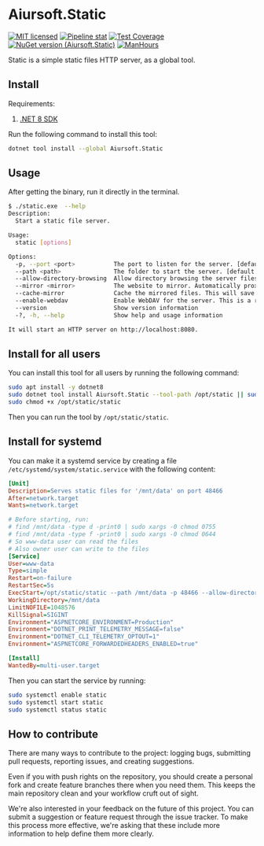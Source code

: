 # Aiursoft.Static

[![MIT licensed](https://img.shields.io/badge/license-MIT-blue.svg)](https://gitlab.aiursoft.cn/aiursoft/static/-/blob/master/LICENSE)
[![Pipeline stat](https://gitlab.aiursoft.cn/aiursoft/static/badges/master/pipeline.svg)](https://gitlab.aiursoft.cn/aiursoft/static/-/pipelines)
[![Test Coverage](https://gitlab.aiursoft.cn/aiursoft/static/badges/master/coverage.svg)](https://gitlab.aiursoft.cn/aiursoft/static/-/pipelines)
[![NuGet version (Aiursoft.Static)](https://img.shields.io/nuget/v/Aiursoft.Static.svg)](https://www.nuget.org/packages/Aiursoft.Static/)
[![ManHours](https://manhours.aiursoft.cn/r/gitlab.aiursoft.cn/aiursoft/Static.svg)](https://gitlab.aiursoft.cn/aiursoft/Static/-/commits/master?ref_type=heads)

Static is a simple static files HTTP server, as a global tool.

## Install

Requirements:

1. [.NET 8 SDK](http://dot.net/)

Run the following command to install this tool:

```bash
dotnet tool install --global Aiursoft.Static
```

## Usage

After getting the binary, run it directly in the terminal.

```bash
$ ./static.exe  --help
Description:
  Start a static file server.

Usage:
  static [options]

Options:
  -p, --port <port>           The port to listen for the server. [default: 8080]
  --path <path>               The folder to start the server. [default: .]
  --allow-directory-browsing  Allow directory browsing the server files under the path. This options if conflict with --mirror. [default: False]
  --mirror <mirror>           The website to mirror. Automatically proxy the file if the file is not found in the server. This option if conflict with --allow-directory-browsing.
  --cache-mirror              Cache the mirrored files. This will save the mirrored files to the servers disk. [default: True]
  --enable-webdav             Enable WebDAV for the server. This is a read-only WebDAV server. [default: False]
  --version                   Show version information
  -?, -h, --help              Show help and usage information

It will start an HTTP server on http://localhost:8080.
```

## Install for all users

You can install this tool for all users by running the following command:

```bash
sudo apt install -y dotnet8
sudo dotnet tool install Aiursoft.Static --tool-path /opt/static || sudo dotnet tool update Aiursoft.Static --tool-path /opt/static
sudo chmod +x /opt/static/static
```

Then you can run the tool by `/opt/static/static`.

## Install for systemd

You can make it a systemd service by creating a file `/etc/systemd/system/static.service` with the following content:

```ini
[Unit]
Description=Serves static files for '/mnt/data' on port 48466
After=network.target
Wants=network.target

# Before starting, run:
# find /mnt/data -type d -print0 | sudo xargs -0 chmod 0755
# find /mnt/data -type f -print0 | sudo xargs -0 chmod 0644
# So www-data user can read the files
# Also owner user can write to the files
[Service]
User=www-data
Type=simple
Restart=on-failure
RestartSec=5s
ExecStart=/opt/static/static --path /mnt/data -p 48466 --allow-directory-browsing
WorkingDirectory=/mnt/data
LimitNOFILE=1048576
KillSignal=SIGINT
Environment="ASPNETCORE_ENVIRONMENT=Production"
Environment="DOTNET_PRINT_TELEMETRY_MESSAGE=false"
Environment="DOTNET_CLI_TELEMETRY_OPTOUT=1"
Environment="ASPNETCORE_FORWARDEDHEADERS_ENABLED=true"

[Install]
WantedBy=multi-user.target
```

Then you can start the service by running:

```bash
sudo systemctl enable static
sudo systemctl start static
sudo systemctl status static
```

## How to contribute

There are many ways to contribute to the project: logging bugs, submitting pull requests, reporting issues, and creating suggestions.

Even if you with push rights on the repository, you should create a personal fork and create feature branches there when you need them. This keeps the main repository clean and your workflow cruft out of sight.

We're also interested in your feedback on the future of this project. You can submit a suggestion or feature request through the issue tracker. To make this process more effective, we're asking that these include more information to help define them more clearly.
